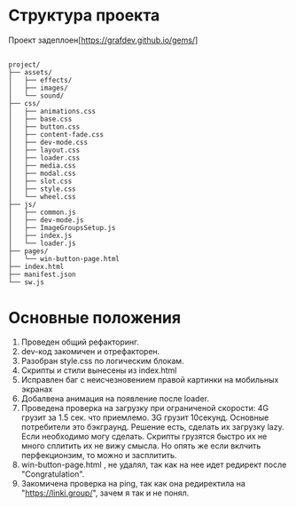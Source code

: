 # Структура проекта
 Проект задеплоен[https://grafdev.github.io/gems/]
## 
```
project/
├── assets/
│   ├── effects/
│   ├── images/
│   └── sound/
├── css/
│   ├── animations.css
│   ├── base.css
│   ├── button.css
│   ├── content-fade.css
│   ├── dev-mode.css
│   ├── layout.css
│   ├── loader.css
│   ├── media.css
│   ├── modal.css
│   ├── slot.css
│   ├── style.css
│   └── wheel.css
├── js/
│   ├── common.js
│   ├── dev-mode.js
│   ├── ImageGroupsSetup.js
│   ├── index.js
│   └── loader.js
├── pages/
│   └── win-button-page.html
├── index.html
├── manifest.json
└── sw.js
```

# Основные положения
1. Проведен общий рефакторинг.
2. dev-код закомичен и отрефакторен.
3. Разобран style.css по логическим блокам.
4. Скрипты и стили вынесены из index.html
5. Исправлен баг c неисчезновением правой картинки на мобильных экранах
6. Добалвена анимация на появление после loader.
7. Проведена проверка на загрузку при ограниченой скорости: 4G грузит за 1.5 сек. что приемлемо. 3G грузит 10секунд.
    Основные потребители это бэкграунд. Решение есть, сделать их загрузку lazy. Если необходимо могу сделать. Скрипты грузятся быстро их не много сплитить их не вижу смысла. Но опять же если вклчить перфекционзим, то можно и засплитить.
8. win-button-page.html , не удалял, так как на нее идет редирект после  "Congratulation".
9. Закомичена проверка на ping, так как она редиректила на "https://linki.group/", зачем я так и не понял. 
